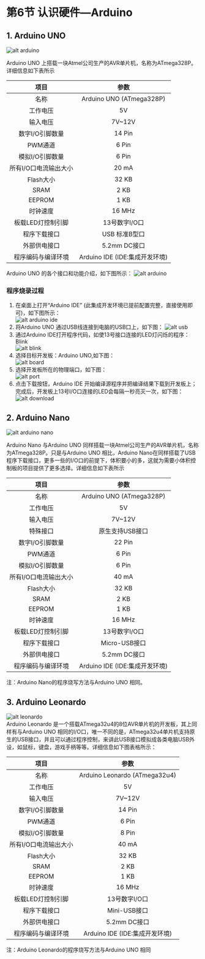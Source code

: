 # 第6节 认识硬件—Arduino

## 1. Arduino UNO

   ![alt arduino](https://timgsa.baidu.com/timg?image&quality=80&size=b9999_10000&sec=1581959664264&di=2551cfc0ee07302a8db66987fc49a378&imgtype=0&src=http%3A%2F%2Fimg.china-scratch.com%2Ftimg%2F180819%2F114J9B39-0.jpg)  

   Arduino UNO 上搭载一块Atmel公司生产的AVR单片机，名称为ATmega328P。详细信息如下表所示  

   |项目|参数
   |:-:|:-:|
   |名称|Arduino UNO (ATmega328P)|
   |工作电压|5V|
   |输入电压|7V~12V|
   |数字I/O引脚数量|14 Pin |
   |PWM通道|6 Pin|
   |模拟I/O引脚数量|6 Pin|
   |所有I/O口电流输出大小|20 mA|
   |Flash大小|32 KB|
   |SRAM|2 KB|
   |EEPROM|1 KB|
   |时钟速度|16 MHz|
   |板载LED灯控制引脚|13号数字I/O口|
   |程序下载接口|USB 标准B型口|
   |外部供电接口|5.2mm DC接口|
   |程序编码与编译环境|Arduino IDE (IDE:集成开发环境)|

   Arduino UNO 的各个接口和功能介绍，如下图所示：
   ![alt arduino](https://ss3.bdstatic.com/70cFv8Sh_Q1YnxGkpoWK1HF6hhy/it/u=2565738410,899497393&fm=26&gp=0.jpg)  

### 程序烧录过程

1. 在桌面上打开“Arduino IDE” (此集成开发环境已提前配置完整，直接使用即可)，如下图所示：  
![alt arduino ide](https://timgsa.baidu.com/timg?image&quality=80&size=b9999_10000&sec=1581959664268&di=9cc5ddcfdcfcbb695ad6fc53d2aa9551&imgtype=0&src=http%3A%2F%2Fwww.uzzf.com%2Fup%2F2015-7%2F2015073111171442149.png)
2. 将Arduino UNO 通过USB线连接到电脑的USB口上，如下图：
   ![alt usb](http://q6c64umf6.bkt.clouddn.com/usb1.png)  
3. 通过Arduino IDE打开程序代码，如使13号接口连接的LED灯闪烁的程序：Blink  
   ![alt blink](http://q6c64umf6.bkt.clouddn.com/blink.png)  
4. 选择目标开发板：Arduino UNO,如下图：  
   ![alt board](http://q6c64umf6.bkt.clouddn.com/board.png)  
5. 选择开发板所在的物理端口，如下图：  
   ![alt port](http://q6c64umf6.bkt.clouddn.com/port.png)  
6. 点击下载按钮，Arduino IDE 开始编译源程序并把编译结果下载到开发板上；完成后，开发板上13号I/O口连接的LED会每隔一秒亮灭一次，如下图：  
   ![alt download](http://q6c64umf6.bkt.clouddn.com/port.png)

## 2. Arduino Nano

![alt arduino nano](https://ss0.bdstatic.com/70cFvHSh_Q1YnxGkpoWK1HF6hhy/it/u=276959582,893697988&fm=26&gp=0.jpg)  

Arduino Nano 与Arduino UNO 同样搭载一块Atmel公司生产的AVR单片机，名称为ATmega328P。只是与Arduino UNO 相比，Arduino Nano在同样搭载了USB程序下载接口，更多一些的I/O口的前提下，体积要小的多，这就为需要小体积控制板的项目提供了更多选择。详细信息如下表所示  

   项目|参数
   :-: | :-:
   |名称|Arduino UNO (ATmega328P)|
   |工作电压|5V|
   |输入电压|7V~12V|
   |特殊接口|原生支持USB接口|
   |数字I/O引脚数量|22 Pin |
   |PWM通道|6 Pin|
   |模拟I/O引脚数量|6 Pin|
   |所有I/O口电流输出大小|40 mA|
   |Flash大小|32 KB|
   |SRAM|2 KB|
   |EEPROM|1 KB|
   |时钟速度|16 MHz|
   |板载LED灯控制引脚|13号数字I/O口|
   |程序下载接口|Micro-USB接口|
   |外部供电接口|5.2mm DC接口|
   |程序编码与编译环境|Arduino IDE (IDE:集成开发环境)|

注：Arduino Nano的程序烧写方法与Arduino UNO 相同。

## 3. Arduino Leonardo

![alt leonardo](https://timgsa.baidu.com/timg?image&quality=80&size=b9999_10000&sec=1581965378734&di=50ff6606d57beebdbb56fd3bf2af85ec&imgtype=0&src=http%3A%2F%2Fwww.yahboom.com%2FPublic%2Fueditor%2Fphp%2Fupload%2Fimage%2F20170428%2F1493367817190630.jpg)  
Arduino Leonardo 是一个搭载ATmega32u4的8位AVR单片机的开发板，其上同样有与Arduino UNO 相同的I/O口，唯一不同的是，ATmega32u4单片机支持原生的USB接口，并且可以通过程序控制，来讲此USB接口模拟成各类电脑USB外设，如鼠标，键盘，游戏手柄等等。详细信息如下图表格所示：  

   项目|参数
   :-: | :-:
   |名称|Arduino Leonardo (ATmega32u4)|
   |工作电压|5V|
   |输入电压|7V~12V|
   |数字I/O引脚数量|14 Pin |
   |PWM通道|6 Pin|
   |模拟I/O引脚数量|8 Pin|
   |所有I/O口电流输出大小|40 mA|
   |Flash大小|32 KB|
   |SRAM|2 KB|
   |EEPROM|1 KB|
   |时钟速度|16 MHz|
   |板载LED灯控制引脚|13号数字I/O口|
   |程序下载接口|Mini-USB接口|
   |外部供电接口|5.2mm DC接口|
   |程序编码与编译环境|Arduino IDE (IDE:集成开发环境)|  
注：Arduino Leonardo的程序烧写方法与Arduino UNO 相同
